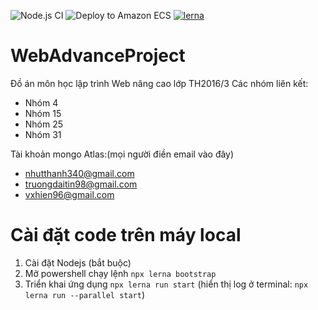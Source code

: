![Node.js CI](https://github.com/DTin98/WebAdvanceProject/workflows/Node.js%20CI/badge.svg) ![Deploy to Amazon ECS](https://github.com/DTin98/WebAdvanceProject/workflows/Deploy%20to%20Amazon%20ECS/badge.svg)
[![lerna](https://img.shields.io/badge/maintained%20with-lerna-cc00ff.svg)](https://lerna.js.org/)
# WebAdvanceProject
Đồ án môn học lập trình Web nâng cao lớp TH2016/3
Các nhóm liên kết:
- Nhóm 4
- Nhóm 15
- Nhóm 25
- Nhóm 31

Tài khoản mongo Atlas:(mọi người điền email vào đây)
- nhutthanh340@gmail.com
- truongdaitin98@gmail.com
- vxhien96@gmail.com

# Cài đặt code trên máy local
1. Cài đặt Nodejs (bắt buộc)
2. Mở powershell chạy lệnh
`npx lerna bootstrap`
3. Triển khai ứng dụng 
`npx lerna run start`
(hiển thị log ở terminal:
`npx lerna run --parallel start`)
